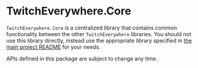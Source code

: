 # TwitchEverywhere.Core
`TwitchEverywhere.Core` is a centralized library that contains common functionality between the other `TwitchEverywhere` libraries.
You should not use this library directly, instead use the appropriate library specified in [the main project README](https://github.com/pureooze/TwitchEverywhere/blob/main/README.md) for your needs.

APIs defined in this package are subject to change any time.